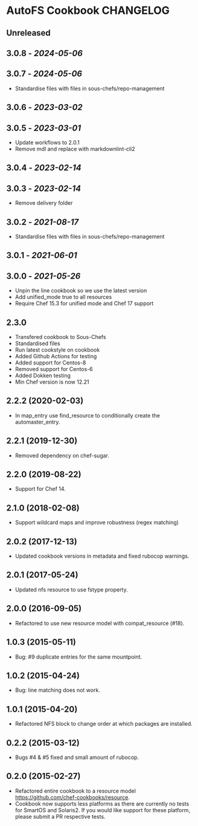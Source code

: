 # AutoFS Cookbook CHANGELOG

## Unreleased

## 3.0.8 - *2024-05-06*

## 3.0.7 - *2024-05-06*

- Standardise files with files in sous-chefs/repo-management

## 3.0.6 - *2023-03-02*

## 3.0.5 - *2023-03-01*

- Update workflows to 2.0.1
- Remove mdl and replace with markdownlint-cli2

## 3.0.4 - *2023-02-14*

## 3.0.3 - *2023-02-14*

- Remove delivery folder

## 3.0.2 - *2021-08-17*

- Standardise files with files in sous-chefs/repo-management

## 3.0.1 - *2021-06-01*

## 3.0.0 - *2021-05-26*

- Unpin the line cookbook so we use the latest version
- Add unified_mode true to all resources
- Require Chef 15.3 for unified mode and Chef 17 support

## 2.3.0

- Transfered cookbook to Sous-Chefs
- Standardised files
- Run latest cookstyle on cookbook
- Added Github Actions for testing
- Added support for Centos-8
- Removed support for Centos-6
- Added Dokken testing
- Min Chef version is now 12.21

## 2.2.2 (2020-02-03)

- In map_entry use find_resource to conditionally create the automaster_entry.

## 2.2.1 (2019-12-30)

- Removed dependency on chef-sugar.

## 2.2.0 (2019-08-22)

- Support for Chef 14.

## 2.1.0 (2018-02-08)

- Support wildcard maps and improve robustness (regex matching)

## 2.0.2 (2017-12-13)

- Updated cookbook versions in metadata and fixed rubocop warnings.

## 2.0.1 (2017-05-24)

- Updated nfs resource to use fstype property.

## 2.0.0 (2016-09-05)

- Refactored to use new resource model with compat_resource (#18).

## 1.0.3 (2015-05-11)

- Bug: #9 duplicate entries for the same mountpoint.

## 1.0.2 (2015-04-24)

- Bug: line matching does not work.

## 1.0.1 (2015-04-20)

- Refactored NFS block to change order at which packages are installed.

## 0.2.2 (2015-03-12)

- Bugs #4 & #5 fixed and small amount of rubocop.

## 0.2.0 (2015-02-27)

- Refactored entire cookbook to a resource model <https://github.com/chef-cookbooks/resource>.
- Cookbook now supports less platforms as there are currently no tests for SmartOS and Solaris2. If you would like support for these platform, please submit a PR respective tests.
